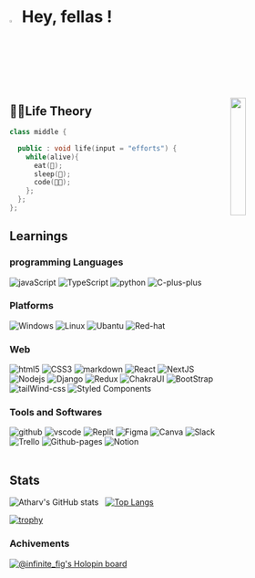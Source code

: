 # <img src="https://media.tenor.com/nP7Hl7wEZOcAAAAi/hacker-meme-hacker.gif" width="3%" > Hey, fellas !

  <img src="https://media.tenor.com/dHk-LfzHrtwAAAAi/linux-computer.gif" align="right" width="23%">
<!--  
https://media.tenor.com/eGZSsb7-1xsAAAAi/cute-man.gif
-->

<!-- - 🔭 I’m currently learning... 
- 🌱 I’m currently learning Javascript and its front end libraries.
- 💣 exiting plans Comming Soon ..
- 👯 I’m looking to collaborate on web projects.
- 🤔 I’m looking for help with UI/UX.
- 📫 How to reach me: vyasatharv889@gmail.com
- 🖐️ personal website : https://mr-okey.github.io/portfollio/
 -->



## 🏃‍♂️Life Theory 
```c++
class middle {

  public : void life(input = "efforts") {
    while(alive){
      eat(🍔);
      sleep(🛌);
      code(🧑‍💻);
    };
  };
};
```


<h2>Learnings</h2>

<h3>programming Languages</h3>
<div>
  <img alt="javaScript" src="https://img.shields.io/badge/JavaScript-323330?style=for-the-badge&logo=javascript&logoColor=F7DF1E" />
  <img alt="TypeScript" src="https://img.shields.io/badge/TypeScript-007ACC?style=for-the-badge&logo=typescript&logoColor=white" />  
  <img alt="python" src="https://img.shields.io/badge/Python-FFD43B?style=for-the-badge&logo=python&logoColor=blue">
  <img alt="C-plus-plus" src="https://img.shields.io/badge/C%2B%2B-00599C?style=for-the-badge&logo=c%2B%2B&logoColor=white">
</div>


<h3>Platforms</h3>
<div>
  <img alt="Windows" src="https://img.shields.io/badge/Windows-0078D6?style=for-the-badge&logo=windows&logoColor=white">
  <img alt="Linux" src="https://img.shields.io/badge/Linux-FCC624?style=for-the-badge&logo=linux&logoColor=black">
  <img alt="Ubantu" src="https://img.shields.io/badge/Ubuntu-E95420?style=for-the-badge&logo=ubuntu&logoColor=white">
  <img alt="Red-hat" src="https://img.shields.io/badge/Red%20Hat-EE0000?style=for-the-badge&logo=redhat&logoColor=white">
</div>

<h3>Web</h3>
<div>
  <img alt="html5" src="https://img.shields.io/badge/HTML5-E34F26?style=for-the-badge&logo=html5&logoColor=white" />
  <img alt="CSS3" src="https://img.shields.io/badge/CSS3-1572B6?style=for-the-badge&logo=css3&logoColor=white" />
  <img alt="markdown" src="https://img.shields.io/badge/Markdown-000000?style=for-the-badge&logo=markdown&logoColor=white">
  <img alt="React" src="https://img.shields.io/badge/React-20232A?style=for-the-badge&logo=react&logoColor=61DAFB" />
  <img alt="NextJS" src="https://img.shields.io/badge/next.js-000000?style=for-the-badge&logo=nextdotjs&logoColor=white" />
  <img alt="Nodejs" src="https://img.shields.io/badge/Node.js-339933?style=for-the-badge&logo=nodedotjs&logoColor=white" />
  <img alt="Django" src="https://img.shields.io/badge/Django-092E20?style=for-the-badge&logo=django&logoColor=green">
  <img alt="Redux" src="https://img.shields.io/badge/Redux-593D88?style=for-the-badge&logo=redux&logoColor=white">
  <img alt="ChakraUI" src="https://img.shields.io/badge/Chakra--UI-319795?style=for-the-badge&logo=chakra-ui&logoColor=white">
  <img alt="BootStrap" src="https://img.shields.io/badge/Bootstrap-563D7C?style=for-the-badge&logo=bootstrap&logoColor=white">
  <img alt="tailWind-css" src="https://img.shields.io/badge/Tailwind_CSS-38B2AC?style=for-the-badge&logo=tailwind-css&logoColor=white">
  <img alt="Styled Components" src="https://img.shields.io/badge/styled--components-DB7093?style=for-the-badge&logo=styled-components&logoColor=white" />   
</div>
  
<h3>Tools and Softwares</h3>
<div>
  <img alt="github" src="https://img.shields.io/badge/GitHub-100000?style=for-the-badge&logo=github&logoColor=white" />
  <img alt="vscode" src="https://img.shields.io/badge/VSCode-0078D4?style=for-the-badge&logo=visual%20studio%20code&logoColor=white" />
  <img alt="Replit" src="https://img.shields.io/badge/replit-667881?style=for-the-badge&logo=replit&logoColor=white" />
  <img alt="Figma" src="https://img.shields.io/badge/Figma-F24E1E?style=for-the-badge&logo=figma&logoColor=white">
  <img alt="Canva" src="https://img.shields.io/badge/Canva-%2300C4CC.svg?&style=for-the-badge&logo=Canva&logoColor=white">
  <img alt="Slack" src="https://img.shields.io/badge/Slack-4A154B?style=for-the-badge&logo=slack&logoColor=white">
  <img alt="Trello" src="https://img.shields.io/badge/Trello-0052CC?style=for-the-badge&logo=trello&logoColor=white">
  <img alt="Github-pages" src="https://img.shields.io/badge/GitHub%20Pages-222222?style=for-the-badge&logo=GitHub%20Pages&logoColor=white">
  <img alt="Notion" src="https://img.shields.io/badge/Notion-000000?style=for-the-badge&logo=notion&logoColor=white">
</div>

<br>
<h2>Stats</h2>

<!-- [![Top Langs](https://github-readme-stats.vercel.app/api/top-langs/?username=Mr-okey&theme=radical)](https://github.com/anuraghazra/github-readme-stats) -->
![Atharv's GitHub stats](https://github-readme-stats.vercel.app/api?username=Mr-okey&show_icons=true&theme=radical) &nbsp;
[![Top Langs](https://github-readme-stats.vercel.app/api/top-langs/?username=Mr-okey&layout=compact&theme=radical)](https://github.com/anuraghazra/github-readme-stats)

[![trophy](https://github-profile-trophy.vercel.app/?username=Mr-okey&theme=radical)](https://github.com/ryo-ma/github-profile-trophy)

<h3>Achivements</h3>

[![@infinite_fig's Holopin board](https://holopin.me/infinite_fig)](https://holopin.io/@infinite_fig)
